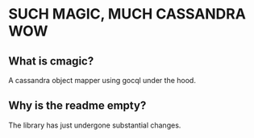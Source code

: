 SUCH MAGIC, MUCH CASSANDRA WOW
===

## What is cmagic?

A cassandra object mapper using gocql under the hood.

## Why is the readme empty?

The library has just undergone substantial changes.
